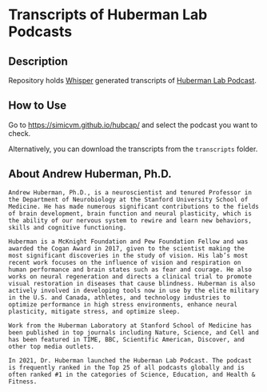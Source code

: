 # Transcripts of Huberman Lab Podcasts

## Description

Repository holds [Whisper](https://github.com/openai/whisper) generated transcripts of [Huberman Lab Podcast](https://hubermanlab.com).

## How to Use

Go to <https://simicvm.github.io/hubcap/> and select the podcast you want to check.

Alternatively, you can download the transcripts from the `transcripts` folder.

## About Andrew Huberman, Ph.D.

```
Andrew Huberman, Ph.D., is a neuroscientist and tenured Professor in the Department of Neurobiology at the Stanford University School of Medicine. He has made numerous significant contributions to the fields of brain development, brain function and neural plasticity, which is the ability of our nervous system to rewire and learn new behaviors, skills and cognitive functioning. 

Huberman is a McKnight Foundation and Pew Foundation Fellow and was awarded the Cogan Award in 2017, given to the scientist making the most significant discoveries in the study of vision. His lab’s most recent work focuses on the influence of vision and respiration on human performance and brain states such as fear and courage. He also works on neural regeneration and directs a clinical trial to promote visual restoration in diseases that cause blindness. Huberman is also actively involved in developing tools now in use by the elite military in the U.S. and Canada, athletes, and technology industries to optimize performance in high stress environments, enhance neural plasticity, mitigate stress, and optimize sleep. 

Work from the Huberman Laboratory at Stanford School of Medicine has been published in top journals including Nature, Science, and Cell and has been featured in TIME, BBC, Scientific American, Discover, and other top media outlets.

In 2021, Dr. Huberman launched the Huberman Lab Podcast. The podcast is frequently ranked in the Top 25 of all podcasts globally and is often ranked #1 in the categories of Science, Education, and Health & Fitness.
```